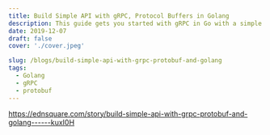 ```yaml
---
title: Build Simple API with gRPC, Protocol Buffers in Golang
description: This guide gets you started with gRPC in Go with a simple working example.
date: 2019-12-07
draft: false
cover: './cover.jpeg'

slug: /blogs/build-simple-api-with-grpc-protobuf-and-golang
tags:
  - Golang
  - gRPC
  - protobuf
---
```


https://ednsquare.com/story/build-simple-api-with-grpc-protobuf-and-golang------kuxI0H
